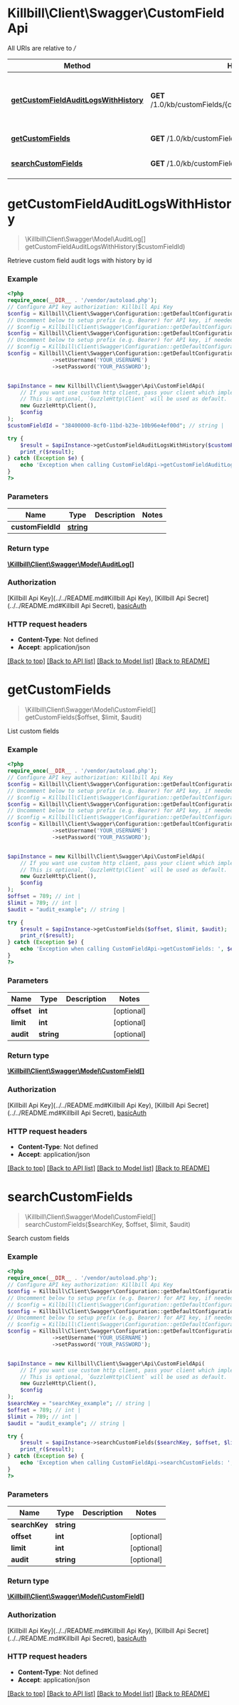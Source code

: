 # Killbill\Client\Swagger\CustomFieldApi

All URIs are relative to */*

Method | HTTP request | Description
------------- | ------------- | -------------
[**getCustomFieldAuditLogsWithHistory**](CustomFieldApi.md#getCustomFieldAuditLogsWithHistory) | **GET** /1.0/kb/customFields/{customFieldId}/auditLogsWithHistory | Retrieve custom field audit logs with history by id
[**getCustomFields**](CustomFieldApi.md#getCustomFields) | **GET** /1.0/kb/customFields/pagination | List custom fields
[**searchCustomFields**](CustomFieldApi.md#searchCustomFields) | **GET** /1.0/kb/customFields/search/{searchKey} | Search custom fields

# **getCustomFieldAuditLogsWithHistory**
> \Killbill\Client\Swagger\Model\AuditLog[] getCustomFieldAuditLogsWithHistory($customFieldId)

Retrieve custom field audit logs with history by id

### Example
```php
<?php
require_once(__DIR__ . '/vendor/autoload.php');
// Configure API key authorization: Killbill Api Key
$config = Killbill\Client\Swagger\Configuration::getDefaultConfiguration()->setApiKey('X-Killbill-ApiKey', 'YOUR_API_KEY');
// Uncomment below to setup prefix (e.g. Bearer) for API key, if needed
// $config = Killbill\Client\Swagger\Configuration::getDefaultConfiguration()->setApiKeyPrefix('X-Killbill-ApiKey', 'Bearer');// Configure API key authorization: Killbill Api Secret
$config = Killbill\Client\Swagger\Configuration::getDefaultConfiguration()->setApiKey('X-Killbill-ApiSecret', 'YOUR_API_KEY');
// Uncomment below to setup prefix (e.g. Bearer) for API key, if needed
// $config = Killbill\Client\Swagger\Configuration::getDefaultConfiguration()->setApiKeyPrefix('X-Killbill-ApiSecret', 'Bearer');// Configure HTTP basic authorization: basicAuth
$config = Killbill\Client\Swagger\Configuration::getDefaultConfiguration()
              ->setUsername('YOUR_USERNAME')
              ->setPassword('YOUR_PASSWORD');


$apiInstance = new Killbill\Client\Swagger\Api\CustomFieldApi(
    // If you want use custom http client, pass your client which implements `GuzzleHttp\ClientInterface`.
    // This is optional, `GuzzleHttp\Client` will be used as default.
    new GuzzleHttp\Client(),
    $config
);
$customFieldId = "38400000-8cf0-11bd-b23e-10b96e4ef00d"; // string | 

try {
    $result = $apiInstance->getCustomFieldAuditLogsWithHistory($customFieldId);
    print_r($result);
} catch (Exception $e) {
    echo 'Exception when calling CustomFieldApi->getCustomFieldAuditLogsWithHistory: ', $e->getMessage(), PHP_EOL;
}
?>
```

### Parameters

Name | Type | Description  | Notes
------------- | ------------- | ------------- | -------------
 **customFieldId** | [**string**](../Model/.md)|  |

### Return type

[**\Killbill\Client\Swagger\Model\AuditLog[]**](../Model/AuditLog.md)

### Authorization

[Killbill Api Key](../../README.md#Killbill Api Key), [Killbill Api Secret](../../README.md#Killbill Api Secret), [basicAuth](../../README.md#basicAuth)

### HTTP request headers

 - **Content-Type**: Not defined
 - **Accept**: application/json

[[Back to top]](#) [[Back to API list]](../../README.md#documentation-for-api-endpoints) [[Back to Model list]](../../README.md#documentation-for-models) [[Back to README]](../../README.md)

# **getCustomFields**
> \Killbill\Client\Swagger\Model\CustomField[] getCustomFields($offset, $limit, $audit)

List custom fields

### Example
```php
<?php
require_once(__DIR__ . '/vendor/autoload.php');
// Configure API key authorization: Killbill Api Key
$config = Killbill\Client\Swagger\Configuration::getDefaultConfiguration()->setApiKey('X-Killbill-ApiKey', 'YOUR_API_KEY');
// Uncomment below to setup prefix (e.g. Bearer) for API key, if needed
// $config = Killbill\Client\Swagger\Configuration::getDefaultConfiguration()->setApiKeyPrefix('X-Killbill-ApiKey', 'Bearer');// Configure API key authorization: Killbill Api Secret
$config = Killbill\Client\Swagger\Configuration::getDefaultConfiguration()->setApiKey('X-Killbill-ApiSecret', 'YOUR_API_KEY');
// Uncomment below to setup prefix (e.g. Bearer) for API key, if needed
// $config = Killbill\Client\Swagger\Configuration::getDefaultConfiguration()->setApiKeyPrefix('X-Killbill-ApiSecret', 'Bearer');// Configure HTTP basic authorization: basicAuth
$config = Killbill\Client\Swagger\Configuration::getDefaultConfiguration()
              ->setUsername('YOUR_USERNAME')
              ->setPassword('YOUR_PASSWORD');


$apiInstance = new Killbill\Client\Swagger\Api\CustomFieldApi(
    // If you want use custom http client, pass your client which implements `GuzzleHttp\ClientInterface`.
    // This is optional, `GuzzleHttp\Client` will be used as default.
    new GuzzleHttp\Client(),
    $config
);
$offset = 789; // int | 
$limit = 789; // int | 
$audit = "audit_example"; // string | 

try {
    $result = $apiInstance->getCustomFields($offset, $limit, $audit);
    print_r($result);
} catch (Exception $e) {
    echo 'Exception when calling CustomFieldApi->getCustomFields: ', $e->getMessage(), PHP_EOL;
}
?>
```

### Parameters

Name | Type | Description  | Notes
------------- | ------------- | ------------- | -------------
 **offset** | **int**|  | [optional]
 **limit** | **int**|  | [optional]
 **audit** | **string**|  | [optional]

### Return type

[**\Killbill\Client\Swagger\Model\CustomField[]**](../Model/CustomField.md)

### Authorization

[Killbill Api Key](../../README.md#Killbill Api Key), [Killbill Api Secret](../../README.md#Killbill Api Secret), [basicAuth](../../README.md#basicAuth)

### HTTP request headers

 - **Content-Type**: Not defined
 - **Accept**: application/json

[[Back to top]](#) [[Back to API list]](../../README.md#documentation-for-api-endpoints) [[Back to Model list]](../../README.md#documentation-for-models) [[Back to README]](../../README.md)

# **searchCustomFields**
> \Killbill\Client\Swagger\Model\CustomField[] searchCustomFields($searchKey, $offset, $limit, $audit)

Search custom fields

### Example
```php
<?php
require_once(__DIR__ . '/vendor/autoload.php');
// Configure API key authorization: Killbill Api Key
$config = Killbill\Client\Swagger\Configuration::getDefaultConfiguration()->setApiKey('X-Killbill-ApiKey', 'YOUR_API_KEY');
// Uncomment below to setup prefix (e.g. Bearer) for API key, if needed
// $config = Killbill\Client\Swagger\Configuration::getDefaultConfiguration()->setApiKeyPrefix('X-Killbill-ApiKey', 'Bearer');// Configure API key authorization: Killbill Api Secret
$config = Killbill\Client\Swagger\Configuration::getDefaultConfiguration()->setApiKey('X-Killbill-ApiSecret', 'YOUR_API_KEY');
// Uncomment below to setup prefix (e.g. Bearer) for API key, if needed
// $config = Killbill\Client\Swagger\Configuration::getDefaultConfiguration()->setApiKeyPrefix('X-Killbill-ApiSecret', 'Bearer');// Configure HTTP basic authorization: basicAuth
$config = Killbill\Client\Swagger\Configuration::getDefaultConfiguration()
              ->setUsername('YOUR_USERNAME')
              ->setPassword('YOUR_PASSWORD');


$apiInstance = new Killbill\Client\Swagger\Api\CustomFieldApi(
    // If you want use custom http client, pass your client which implements `GuzzleHttp\ClientInterface`.
    // This is optional, `GuzzleHttp\Client` will be used as default.
    new GuzzleHttp\Client(),
    $config
);
$searchKey = "searchKey_example"; // string | 
$offset = 789; // int | 
$limit = 789; // int | 
$audit = "audit_example"; // string | 

try {
    $result = $apiInstance->searchCustomFields($searchKey, $offset, $limit, $audit);
    print_r($result);
} catch (Exception $e) {
    echo 'Exception when calling CustomFieldApi->searchCustomFields: ', $e->getMessage(), PHP_EOL;
}
?>
```

### Parameters

Name | Type | Description  | Notes
------------- | ------------- | ------------- | -------------
 **searchKey** | **string**|  |
 **offset** | **int**|  | [optional]
 **limit** | **int**|  | [optional]
 **audit** | **string**|  | [optional]

### Return type

[**\Killbill\Client\Swagger\Model\CustomField[]**](../Model/CustomField.md)

### Authorization

[Killbill Api Key](../../README.md#Killbill Api Key), [Killbill Api Secret](../../README.md#Killbill Api Secret), [basicAuth](../../README.md#basicAuth)

### HTTP request headers

 - **Content-Type**: Not defined
 - **Accept**: application/json

[[Back to top]](#) [[Back to API list]](../../README.md#documentation-for-api-endpoints) [[Back to Model list]](../../README.md#documentation-for-models) [[Back to README]](../../README.md)

